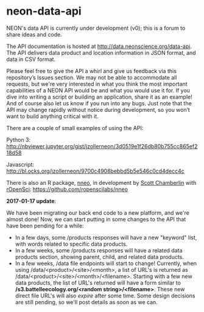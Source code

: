 # neon-data-api

NEON's data API is currently under development (v0); this is a forum to share ideas and code.

The API documentation is hosted at http://data.neonscience.org/data-api.  The API delivers data product and location information in JSON format, and data in CSV format.

Please feel free to give the API a whirl and give us feedback via this repository’s Issues section. We may not be able to accommodate all requests, but we're very interested in what you think the most important capabilities of a NEON API would be and what you would use it for. If you dive into writing a script or building an application, share it as an example! And of course also let us know if you run into any bugs. Just note that the API may change rapidly without notice during development, so you won’t want to build anything critical with it.

There are a couple of small examples of using the API:

Python 3: http://nbviewer.jupyter.org/gist/jzollerneon/3d0519e1f26db80b755cc865ef218d58

Javascript: http://bl.ocks.org/jzollerneon/9700c4908bebbd5b5e546c0cd4decc4c

There is also an R package, [nneo](https://github.com/ropenscilabs/nneo), in development by [Scott Chamberlin](https://github.com/sckott) with [rOpenSci](https://github.com/ropenscilabs): https://github.com/ropenscilabs/nneo


**2017-01-17 update**:

We have been migrating our back end code to a new platform, and we're almost done!  Now, we can start putting in some changes to the API that have been pending for a while:

* In a few days, some /products responses will have a new "keyword" list, with words related to specific data products.
* In a few weeks, some /products responses will have a related data products section, showing parent, child, and related data products.
* In a few weeks, /data file endpoints will start to change!  Currently, when using /data/&lt;product&gt;/&lt;site&gt;/&lt;month&gt;, a list of URL's is returned as /data/&lt;product&gt;/&lt;site&gt;/&lt;month&gt;/&lt;filename&gt;.  Starting with a few new data products, the list of URL's returned will have a form similar to **/s3.battelleecology.org/&lt;random string&gt;/&lt;filename&gt;**.  These new direct file URL's will also _expire_ after some time.  Some design decisions are still pending, so we'll post details as soon as we can.
